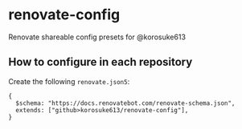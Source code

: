 # renovate-config

Renovate shareable config presets for @korosuke613

## How to configure in each repository

Create the following `renovate.json5`:

```json5
{
  $schema: "https://docs.renovatebot.com/renovate-schema.json",
  extends: ["github>korosuke613/renovate-config"],
}
```
